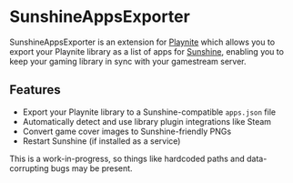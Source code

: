 # SunshineAppsExporter
SunshineAppsExporter is an extension for [Playnite](https://playnite.link/) which allows you to export your Playnite library 
as a list of apps for [Sunshine](https://github.com/LizardByte/Sunshine), enabling you to keep your gaming library in sync 
with your gamestream server.

## Features
* Export your Playnite library to a Sunshine-compatible `apps.json` file
* Automatically detect and use library plugin integrations like Steam
* Convert game cover images to Sunshine-friendly PNGs
* Restart Sunshine (if installed as a service)

This is a work-in-progress, so things like hardcoded paths and data-corrupting bugs may be present. 